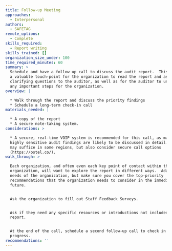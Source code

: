```yaml
---
title: Follow-up Meeting
approaches:
  - Interpersonal
authors:
  - SAFETAG
remote_options:
  - Complete
skills_required:
  - Report writing
skills_trained: []
organization_size_under: 100
time_required_minutes: 60
summary: >
  Schedule and have a follow up call to discuss the audit report.  This provides
  a valuable touch-point for the organization to read the report and ask any
  clarifying questions to the auditor, as well as for the auditor to underscore
  any important steps for the organization.  
overview: |

  * Walk through the report and discuss the priority findings
  * Schedule a long-term check-in call
materials_needed: |

  * A copy of the report
  * A secure note-taking system.
considerations: >

  * A secure, real-time VOIP system is recommended for this call, as many of the
  highly sensitive audit findings are likely to be discussed in detail.  Skype
  may suffice in some regions, but also consider secure call options
  (https://ostel.co/).
walk_through: >

  Each organization, and often even each key point of contact within the
  organization, will want to explore the report in different ways.  Adapt to the
  needs of the organization, but make sure you cover the top-priority
  recommendations that the organization needs to consider in the immediate
  future.


  Ask the organization to fill out Staff Feedback Surveys.


  Ask if they need any specific resources or introductions not included in the
  report.


  At the end of the call, schedule a second follow-up call to check in on their
  progress.
recommendations: ''
---
```


